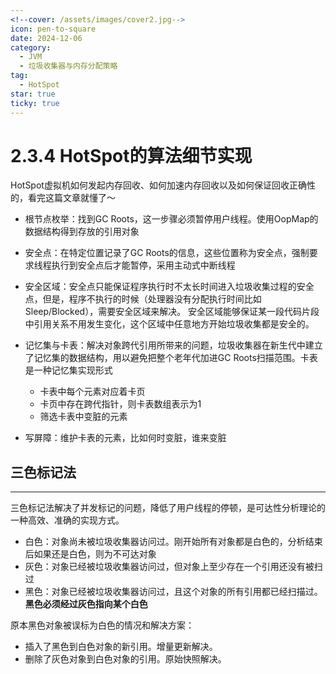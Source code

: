 ```yaml
---
<!--cover: /assets/images/cover2.jpg-->
icon: pen-to-square
date: 2024-12-06
category:
  - JVM
  - 垃圾收集器与内存分配策略
tag:
  - HotSpot
star: true
ticky: true
---
```

# 2.3.4 HotSpot的算法细节实现

HotSpot虚拟机如何发起内存回收、如何加速内存回收以及如何保证回收正确性的，看完这篇文章就懂了～

- 根节点枚举：找到GC Roots，这一步骤必须暂停用户线程。使用OopMap的数据结构得到存放的引用对象
- 安全点：在特定位置记录了GC Roots的信息，这些位置称为安全点，强制要求线程执行到安全点后才能暂停，采用主动式中断线程
- 安全区域：安全点只能保证程序执行时不太长时间进入垃圾收集过程的安全点，但是，程序不执行的时候（处理器没有分配执行时间比如Sleep/Blocked），需要安全区域来解决。
  安全区域能够保证某一段代码片段中引用关系不用发生变化，这个区域中任意地方开始垃圾收集都是安全的。
- 记忆集与卡表：解决对象跨代引用所带来的问题，垃圾收集器在新生代中建立了记忆集的数据结构，用以避免把整个老年代加进GC Roots扫描范围。卡表是一种记忆集实现形式
  - 卡表中每个元素对应着卡页
  - 卡页中存在跨代指针，则卡表数组表示为1
  - 筛选卡表中变脏的元素

- 写屏障：维护卡表的元素，比如何时变脏，谁来变脏

## 三色标记法

---

三色标记法解决了并发标记的问题，降低了用户线程的停顿，是可达性分析理论的一种高效、准确的实现方式。

- 白色：对象尚未被垃圾收集器访问过。刚开始所有对象都是白色的，分析结束后如果还是白色，则为不可达对象
- 灰色：对象已经被垃圾收集器访问过，但对象上至少存在一个引用还没有被扫过
- 黑色：对象已经被垃圾收集器访问过，且这个对象的所有引用都已经扫描过。**黑色必须经过灰色指向某个白色**

原本黑色对象被误标为白色的情况和解决方案：

- 插入了黑色到白色对象的新引用。增量更新解决。
- 删除了灰色对象到白色对象的引用。原始快照解决。














